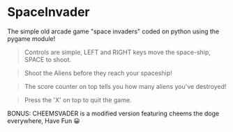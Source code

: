 # SpaceInvader
The simple old arcade game "space invaders" coded on python using the pygame module!

>Controls are simple, LEFT and RIGHT keys move the space-ship, SPACE to shoot.

>Shoot the Aliens before they reach your spaceship!

>The score counter on top tells you how many aliens you've destroyed!

>Press the 'X' on top to quit the game.

BONUS: CHEEMSVADER is a modified version featuring cheems the doge everywhere,
       Have Fun 😀
